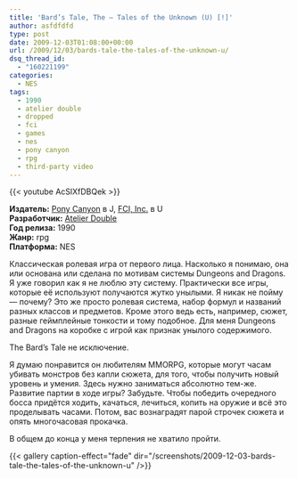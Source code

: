 ```yaml
---
title: 'Bard’s Tale, The – Tales of the Unknown (U) [!]'
author: asfdfdfd
type: post
date: 2009-12-03T01:08:00+00:00
url: /2009/12/03/bards-tale-the-tales-of-the-unknown-u/
dsq_thread_id:
  - "160221199"
categories:
  - NES
tags:
  - 1990
  - atelier double
  - dropped
  - fci
  - games
  - nes
  - pony canyon
  - rpg
  - third-party video
---
```

{{< youtube AcSlXfDBQek >}}

**Издатель:** [Pony Canyon][1] в J, [FCI, Inc.][2] в U  
**Разработчик:** [Atelier Double][3]  
**Год релиза:** 1990  
**Жанр:** rpg  
**Платформа:** NES

Классическая ролевая игра от первого лица. Насколько я понимаю, она или основана или сделана по мотивам системы Dungeons and Dragons. Я уже говорил как я не люблю эту систему. Практически все игры, которые её используют получаются жутко унылыми. Я никак не пойму — почему? Это же просто ролевая система, набор формул и названий разных классов и предметов. Кроме этого ведь есть, например, сюжет, разные геймплейные тонкости и тому подобное. Для меня Dungeons and Dragons на коробке с игрой как признак унылого содержимого.

The Bard’s Tale не исключение.

Я думаю понравится он любителям MMORPG, которые могут часам убивать монстров без капли сюжета, для того, чтобы получить новый уровень и умения. Здесь нужно заниматься абсолютно тем-же. Развитие партии в ходе игры? Забудьте. Чтобы победить очередного босса придётся ходить, качаться, лечиться, копить на оружие и всё это проделывать часами. Потом, вас вознаградят парой строчек сюжета и опять многочасовая прокачка.

В общем до конца у меня терпения не хватило пройти.

<!--more-->

{{< gallery caption-effect="fade" dir="/screenshots/2009-12-03-bards-tale-the-tales-of-the-unknown-u" />}}

 [1]: https://www.mobygames.com/company/pony-canyon-inc
 [2]: https://www.mobygames.com/company/fujisankei-communications-international-inc
 [3]: https://www.mobygames.com/company/atelier-double-co-ltd